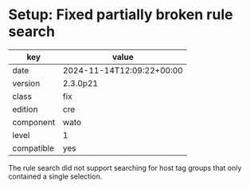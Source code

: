 [//]: # (werk v2)
# Setup: Fixed partially broken rule search

key        | value
---------- | ---
date       | 2024-11-14T12:09:22+00:00
version    | 2.3.0p21
class      | fix
edition    | cre
component  | wato
level      | 1
compatible | yes

The rule search did not support searching for host tag groups that only contained a single selection.
